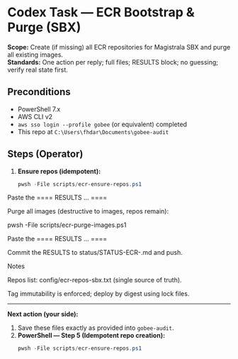 # Codex Task — ECR Bootstrap & Purge (SBX)

**Scope:** Create (if missing) all ECR repositories for Magistrala SBX and purge all existing images.  
**Standards:** One action per reply; full files; RESULTS block; no guessing; verify real state first.

## Preconditions
- PowerShell 7.x
- AWS CLI v2
- `aws sso login --profile gobee` (or equivalent) completed
- This repo at `C:\Users\fhdar\Documents\gobee-audit`

## Steps (Operator)
1. **Ensure repos (idempotent):**
   ```powershell
   pwsh -File scripts/ecr-ensure-repos.ps1


Paste the ==== RESULTS ... ====

Purge all images (destructive to images, repos remain):

pwsh -File scripts/ecr-purge-images.ps1


Paste the ==== RESULTS ... ====

Commit the RESULTS to status/STATUS-ECR-<YYYYMMDD>.md and push.

Notes

Repos list: config/ecr-repos-sbx.txt (single source of truth).

Tag immutability is enforced; deploy by digest using lock files.


---

**Next action (your side):**
1. Save these files exactly as provided into `gobee-audit`.  
2. **PowerShell — Step 5 (Idempotent repo creation):**
   ```powershell
   pwsh -File scripts/ecr-ensure-repos.ps1
